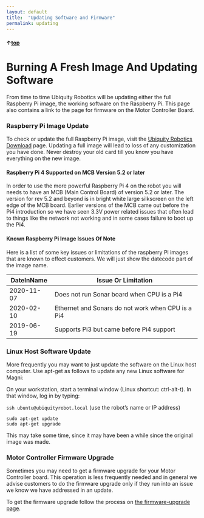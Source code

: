 ```yaml
---
layout: default
title:  "Updating Software and Firmware"
permalink: updating
---
```


#### &uarr;[top](https://ubiquityrobotics.github.io/learn/)
# Burning A Fresh Image And Updating Software

From time to time Ubiquity Robotics will be updating
either the full Raspberry Pi image, the working software
on the Raspberry Pi. This page also contains a link to the page for firmware on the Motor Controller Board.

### Raspberry Pi Image Update

To check or update the
full Raspberry Pi image, visit the [Ubiquity Robotics Download](https://downloads.ubiquityrobotics.com/pi.html) page.    Updating a full image will lead to loss of any customization you have done.  Never destroy your old card till you know you have everything on the new image.

#### Raspberry Pi 4 Supported on MCB Version 5.2 or later

In order to use the more powerful Raspberry Pi 4 on the robot you will needs to have an MCB (Main Control Board) of version 5.2 or later.  The version for rev 5.2 and beyond is in bright white large silkscreen on the left edge of the MCB board.  Earlier versions of the MCB came out before the Pi4 introduction so we have seen 3.3V power related issues that often lead to things like the network not working and in some cases failure to boot up the Pi4.  

#### Known Raspberry Pi Image Issues Of Note

Here is a list of some key issues or limitations of the raspberry Pi images that are known to effect customers. We will just show the datecode part of the image name.

|  DateInName | Issue Or Limitation |
|-------------------------|----------------------|
|  2020-11-07 |  Does not run Sonar board when CPU is a Pi4 |
|  2020-02-10 |  Ethernet and Sonars do not work when CPU is a Pi4 |
|  2019-06-19 |  Supports Pi3 but came before Pi4 support |


### Linux Host Software Update

More frequently you may want to just update the software on the Linux host computer.
Use  apt-get as follows to update any new Linux software for Magni:

On your workstation, start a terminal window (Linux shortcut: ctrl-alt-t). In that window, log in by typing:

```ssh ubuntu@ubiquityrobot.local```
(use the robot’s name or IP address)

```sudo apt-get update```  
```sudo apt-get upgrade```

This may take some time, since it may have been a while since the original image was made.


### Motor Controller Firmware Upgrade

Sometimes you may need to get a firmware upgrade for your
Motor Controller board.
This operation is less frequently needed and in general we advise customers to do the firmware upgrade only if they run into an issue we know we have addressed in an update.

To get the firmware upgrade follow
the process on [the firmware-upgrade page](https://learn.ubiquityrobotics.com/firmware-upgrade).
